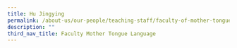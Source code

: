 ```yaml
---
title: Hu Jingying
permalink: /about-us/our-people/teaching-staff/faculty-of-mother-tongue-languages/hu-jingying/
description: ""
third_nav_title: Faculty Mother Tongue Language
---
```

